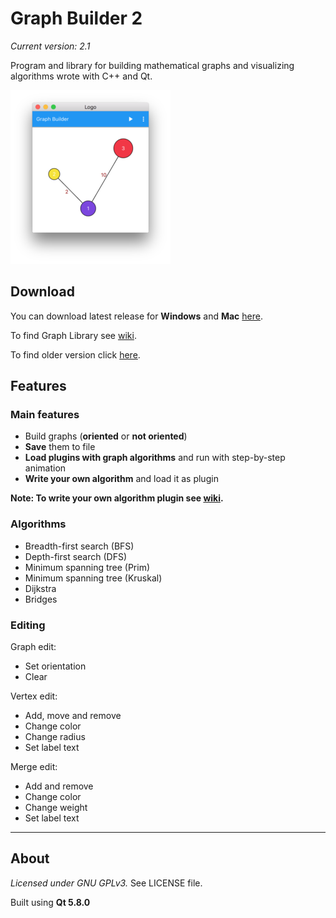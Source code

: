 # Graph Builder 2
*Current version: 2.1* 

Program and library for building mathematical graphs and visualizing algorithms wrote with C++ and Qt.

![Window](https://raw.githubusercontent.com/Oakware/Graph-Builder-2/master/GraphBuilder/Resources/Icons/scr.png?raw=true "Window")

## Download
You can download latest release for **Windows** and **Mac** [here](https://drive.google.com/folderview?id=0B_6lHTRnZzjAWUZhU3JHY0xxQTg&usp=sharing).

To find Graph Library see [wiki](https://github.com/Oakware/Graph-Builder-2/wiki/Graph-Library).

To find older version click [here](https://github.com/Oakware/Graph-Builder).

## Features

### Main features
* Build graphs (**oriented** or **not oriented**)
* **Save** them to file
* **Load plugins with graph algorithms** and run with step-by-step animation
* **Write your own algorithm** and load it as plugin

**Note: To write your own algorithm plugin see [wiki](https://github.com/Oakware/Graph-Builder-2/wiki/Custom-algorithm-plugin).**

### Algorithms
* Breadth-first search (BFS)
* Depth-first search (DFS)
* Minimum spanning tree (Prim)
* Minimum spanning tree (Kruskal)
* Dijkstra
* Bridges

### Editing
Graph edit:

* Set orientation
* Clear

Vertex edit:

* Add, move and remove
* Change color
* Change radius
* Set label text

Merge edit:

* Add and remove
* Change color
* Change weight
* Set label text

**************

## About
*Licensed under GNU GPLv3.* See LICENSE file.

Built using **Qt 5.8.0**

